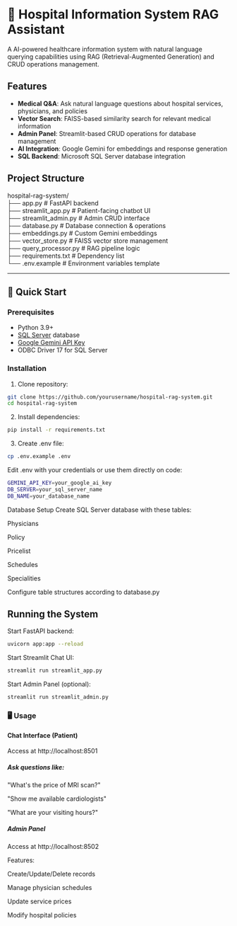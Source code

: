 # 🏥 Hospital Information System RAG Assistant

A AI-powered healthcare information system with natural language querying capabilities using RAG (Retrieval-Augmented Generation) and CRUD operations management.

## Features

- **Medical Q&A**: Ask natural language questions about hospital services, physicians, and policies
- **Vector Search**: FAISS-based similarity search for relevant medical information
- **Admin Panel**: Streamlit-based CRUD operations for database management
- **AI Integration**: Google Gemini for embeddings and response generation
- **SQL Backend**: Microsoft SQL Server database integration

## Project Structure
hospital-rag-system/</br>
├── app.py # FastAPI backend</br>
├── streamlit_app.py # Patient-facing chatbot UI</br>
├── streamlit_admin.py # Admin CRUD interface</br>
├── database.py # Database connection & operations</br>
├── embeddings.py # Custom Gemini embeddings</br>
├── vector_store.py # FAISS vector store management</br>
├── query_processor.py # RAG pipeline logic</br>
├── requirements.txt # Dependency list</br>
└── .env.example # Environment variables template

----------------

## 🚀 Quick Start

### Prerequisites

- Python 3.9+
- [SQL Server](https://www.microsoft.com/en-us/sql-server/) database
- [Google Gemini API Key](https://ai.google.dev/)
- ODBC Driver 17 for SQL Server

### Installation

1. Clone repository:
```bash
git clone https://github.com/yourusername/hospital-rag-system.git
cd hospital-rag-system
```
2. Install dependencies:

```bash
pip install -r requirements.txt
```
3. Create .env file:

```bash
cp .env.example .env
```
Edit .env with your credentials or use them directly on code:

```bash
GEMINI_API_KEY=your_google_ai_key
DB_SERVER=your_sql_server_name
DB_NAME=your_database_name
```
Database Setup
Create SQL Server database with these tables:

Physicians

Policy

Pricelist

Schedules

Specialities

Configure table structures according to database.py

## Running the System
Start FastAPI backend:

```bash
uvicorn app:app --reload
```
Start Streamlit Chat UI:

```bash
streamlit run streamlit_app.py
```
Start Admin Panel (optional):
```bash
streamlit run streamlit_admin.py
```

### 🖥️ Usage
#### Chat Interface (Patient)
Access at http://localhost:8501

##### **Ask questions like**:

"What's the price of MRI scan?"

"Show me available cardiologists"

"What are your visiting hours?"

##### **Admin Panel**
Access at http://localhost:8502

Features:

Create/Update/Delete records

Manage physician schedules

Update service prices

Modify hospital policies
